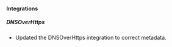 
#### Integrations

##### DNSOverHttps

- Updated the DNSOverHttps integration to correct metadata.
